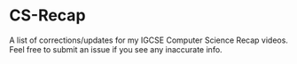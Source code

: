 # CS-Recap
A list of corrections/updates for my IGCSE Computer Science Recap videos. Feel free to submit an issue if you see any inaccurate info.
